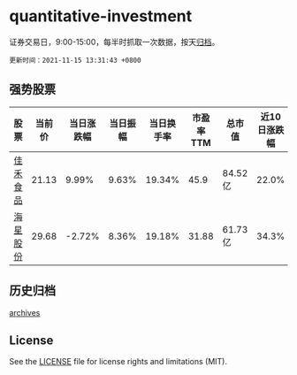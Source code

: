 # quantitative-investment

证券交易日，9:00-15:00，每半时抓取一次数据，按天[归档](archives)。

`更新时间：2021-11-15 13:31:43 +0800`

## 强势股票

|股票|当前价|当日涨跌幅|当日振幅|当日换手率|市盈率TTM|总市值|近10日涨跌幅|
|----|----|----|----|----|----|----|----|
|[佳禾食品](https://xueqiu.com/S/SH605300)|21.13|9.99%|9.63%|19.34%|45.9|84.52亿|22.0%|
|[海星股份](https://xueqiu.com/S/SH603115)|29.68|-2.72%|8.36%|19.18%|31.88|61.73亿|34.3%|

## 历史归档

[archives](archives)

## License

See the [LICENSE](LICENSE) file for license rights and limitations (MIT).